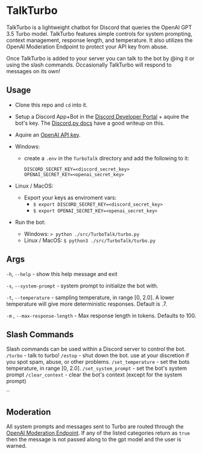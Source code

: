 # TalkTurbo

TalkTurbo is a lightweight chatbot for Discord that queries the OpenAI GPT 3.5 Turbo model.  TalkTurbo features simple controls for system prompting, context management, response length, and temperature.  It also utilizes the OpenAI Moderation Endpoint to protect your API key from abuse. 

Once TalkTurbo is added to your server you can talk to the bot by @ing it or using the slash commands.  Occasionally TalkTurbo will respond to messages on its own!

## Usage
- Clone this repo and `cd` into it.
- Setup a Discord App+Bot in the [Discord Developer Portal](https://discord.com/developers/docs/intro) + aquire the bot's key.  The [Discord.py docs](https://discordpy.readthedocs.io/en/stable/discord.html) have a good writeup on this.  
- Aquire an [OpenAI API key](https://platform.openai.com/account/api-keys). 
- Windows:
  - create a `.env` in the `TurboTalk` directory and add the following to it:
    ```
    DISCORD_SECRET_KEY=<discord_secret_key>
    OPENAI_SECRET_KEY=<openai_secret_key>
    ```  
- Linux / MacOS:
    - Export your keys as enviroment vars:
        - `$ export DISCORD_SECRET_KEY=<discord_secret_key>`
        - `$ export OPENAI_SECRET_KEY=<openai_secret_key>`

- Run the bot:
    - Windows: `> python ./src/TurboTalk/turbo.py`
    - Linux / MacOS: `$ python3 ./src/TurboTalk/turbo.py`

## Args

`-h`, `--help` - show this help message and exit
  
`-s`, `--system-prompt` - system prompt to initialize the bot with.
  
`-t`, `--temperature` - sampling temperature, in range [0, 2.0].  A lower temperature will give more deterministic responses.  Default is .7.

`-m` , `--max-response-length` - Max response length in tokens.  Defaults to 100.

## Slash Commands
Slash commands can be used within a Discord server to control the bot.
`/turbo` - talk to turbo!
`/estop` - shut down the bot. use at your discretion if you spot spam, abuse, or other problems. 
`/set_temperature` - set the bots temperature, in range [0, 2.0].
`/set_system_prompt` - set the bot's system prompt
`/clear_context` - clear the bot's context (except for the system prompt)

``

## Moderation

All system prompts and messages sent to Turbo are routed through the [OpenAI Moderation Endpoint](https://platform.openai.com/docs/guides/moderation). If any of the listed categories return as `true` then the message is not passed along to the gpt model and the user is warned.
